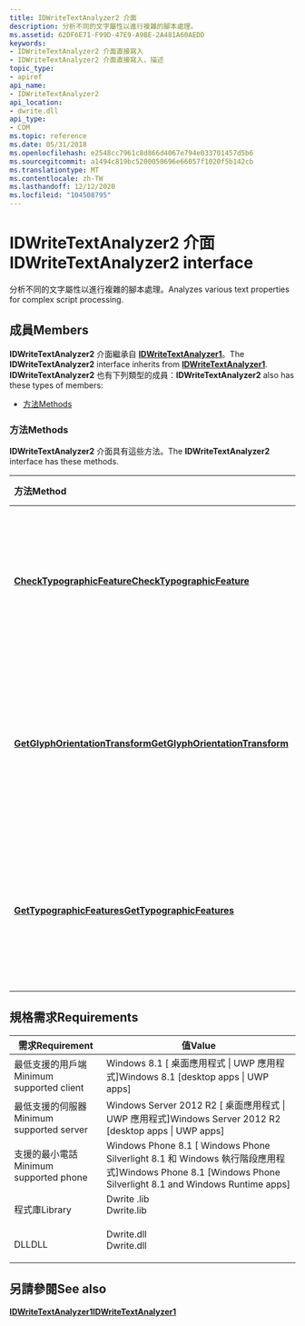 ```yaml
---
title: IDWriteTextAnalyzer2 介面
description: 分析不同的文字屬性以進行複雜的腳本處理。
ms.assetid: 62DF6E71-F99D-47E9-A9BE-2A481A60AEDD
keywords:
- IDWriteTextAnalyzer2 介面直接寫入
- IDWriteTextAnalyzer2 介面直接寫入，描述
topic_type:
- apiref
api_name:
- IDWriteTextAnalyzer2
api_location:
- dwrite.dll
api_type:
- COM
ms.topic: reference
ms.date: 05/31/2018
ms.openlocfilehash: e2548cc7961c8d866d4067e794e033701457d5b6
ms.sourcegitcommit: a1494c819bc5200050696e66057f1020f5b142cb
ms.translationtype: MT
ms.contentlocale: zh-TW
ms.lasthandoff: 12/12/2020
ms.locfileid: "104508795"
---
```

# <a name="idwritetextanalyzer2-interface"></a><span data-ttu-id="b0203-105">IDWriteTextAnalyzer2 介面</span><span class="sxs-lookup"><span data-stu-id="b0203-105">IDWriteTextAnalyzer2 interface</span></span>

<span data-ttu-id="b0203-106">分析不同的文字屬性以進行複雜的腳本處理。</span><span class="sxs-lookup"><span data-stu-id="b0203-106">Analyzes various text properties for complex script processing.</span></span>

## <a name="members"></a><span data-ttu-id="b0203-107">成員</span><span class="sxs-lookup"><span data-stu-id="b0203-107">Members</span></span>

<span data-ttu-id="b0203-108">**IDWriteTextAnalyzer2** 介面繼承自 [**IDWriteTextAnalyzer1**](/windows/win32/api/dwrite_1/nn-dwrite_1-idwritetextanalyzer1)。</span><span class="sxs-lookup"><span data-stu-id="b0203-108">The **IDWriteTextAnalyzer2** interface inherits from [**IDWriteTextAnalyzer1**](/windows/win32/api/dwrite_1/nn-dwrite_1-idwritetextanalyzer1).</span></span> <span data-ttu-id="b0203-109">**IDWriteTextAnalyzer2** 也有下列類型的成員：</span><span class="sxs-lookup"><span data-stu-id="b0203-109">**IDWriteTextAnalyzer2** also has these types of members:</span></span>

-   [<span data-ttu-id="b0203-110">方法</span><span class="sxs-lookup"><span data-stu-id="b0203-110">Methods</span></span>](#methods)

### <a name="methods"></a><span data-ttu-id="b0203-111">方法</span><span class="sxs-lookup"><span data-stu-id="b0203-111">Methods</span></span>

<span data-ttu-id="b0203-112">**IDWriteTextAnalyzer2** 介面具有這些方法。</span><span class="sxs-lookup"><span data-stu-id="b0203-112">The **IDWriteTextAnalyzer2** interface has these methods.</span></span>



| <span data-ttu-id="b0203-113">方法</span><span class="sxs-lookup"><span data-stu-id="b0203-113">Method</span></span>                                                                                    | <span data-ttu-id="b0203-114">描述</span><span class="sxs-lookup"><span data-stu-id="b0203-114">Description</span></span>                                                                             |
|:------------------------------------------------------------------------------------------|:----------------------------------------------------------------------------------------|
| [<span data-ttu-id="b0203-115">**CheckTypographicFeature**</span><span class="sxs-lookup"><span data-stu-id="b0203-115">**CheckTypographicFeature**</span></span>](/windows/win32/api/dwrite_2/nf-dwrite_2-idwritetextanalyzer2-checktypographicfeature)           | <span data-ttu-id="b0203-116">檢查印刷樣式功能是否適用于圖像或一組字元。</span><span class="sxs-lookup"><span data-stu-id="b0203-116">Checks if a typographic feature is available for a glyph or a set of glyphs.</span></span><br/> |
| [<span data-ttu-id="b0203-117">**GetGlyphOrientationTransform**</span><span class="sxs-lookup"><span data-stu-id="b0203-117">**GetGlyphOrientationTransform**</span></span>](/windows/win32/api/dwrite_2/nf-dwrite_2-idwritetextanalyzer2-getglyphorientationtransform) | <span data-ttu-id="b0203-118">針對各自的角度傳回2x3 轉換矩陣，以繪製圖像執行。</span><span class="sxs-lookup"><span data-stu-id="b0203-118">Returns 2x3 transform matrix for the respective angle to draw the glyph run.</span></span><br/> |
| [<span data-ttu-id="b0203-119">**GetTypographicFeatures**</span><span class="sxs-lookup"><span data-stu-id="b0203-119">**GetTypographicFeatures**</span></span>](/windows/win32/api/dwrite_2/nf-dwrite_2-idwritetextanalyzer2-gettypographicfeatures)             | <span data-ttu-id="b0203-120">傳回腳本或字型可用之 OpenType 功能的完整清單。</span><span class="sxs-lookup"><span data-stu-id="b0203-120">Returns a complete list of OpenType features available for a script or font.</span></span><br/> |



 

## <a name="requirements"></a><span data-ttu-id="b0203-121">規格需求</span><span class="sxs-lookup"><span data-stu-id="b0203-121">Requirements</span></span>



| <span data-ttu-id="b0203-122">需求</span><span class="sxs-lookup"><span data-stu-id="b0203-122">Requirement</span></span> | <span data-ttu-id="b0203-123">值</span><span class="sxs-lookup"><span data-stu-id="b0203-123">Value</span></span> |
|-------------------------------------|-----------------------------------------------------------------------------------------|
| <span data-ttu-id="b0203-124">最低支援的用戶端</span><span class="sxs-lookup"><span data-stu-id="b0203-124">Minimum supported client</span></span><br/> | <span data-ttu-id="b0203-125">Windows 8.1 \[ 桌面應用程式 \| UWP 應用程式\]</span><span class="sxs-lookup"><span data-stu-id="b0203-125">Windows 8.1 \[desktop apps \| UWP apps\]</span></span><br/>                                     |
| <span data-ttu-id="b0203-126">最低支援的伺服器</span><span class="sxs-lookup"><span data-stu-id="b0203-126">Minimum supported server</span></span><br/> | <span data-ttu-id="b0203-127">Windows Server 2012 R2 \[ 桌面應用程式 \| UWP 應用程式\]</span><span class="sxs-lookup"><span data-stu-id="b0203-127">Windows Server 2012 R2 \[desktop apps \| UWP apps\]</span></span><br/>                          |
| <span data-ttu-id="b0203-128">支援的最小電話</span><span class="sxs-lookup"><span data-stu-id="b0203-128">Minimum supported phone</span></span><br/>  | <span data-ttu-id="b0203-129">Windows Phone 8.1 \[ Windows Phone Silverlight 8.1 和 Windows 執行階段應用程式\]</span><span class="sxs-lookup"><span data-stu-id="b0203-129">Windows Phone 8.1 \[Windows Phone Silverlight 8.1 and Windows Runtime apps\]</span></span><br/> |
| <span data-ttu-id="b0203-130">程式庫</span><span class="sxs-lookup"><span data-stu-id="b0203-130">Library</span></span><br/>                  | <dl> <span data-ttu-id="b0203-131"><dt>Dwrite .lib</dt></span><span class="sxs-lookup"><span data-stu-id="b0203-131"><dt>Dwrite.lib</dt></span></span> </dl>   |
| <span data-ttu-id="b0203-132">DLL</span><span class="sxs-lookup"><span data-stu-id="b0203-132">DLL</span></span><br/>                      | <dl> <span data-ttu-id="b0203-133"><dt>Dwrite.dll</dt></span><span class="sxs-lookup"><span data-stu-id="b0203-133"><dt>Dwrite.dll</dt></span></span> </dl>   |



## <a name="see-also"></a><span data-ttu-id="b0203-134">另請參閱</span><span class="sxs-lookup"><span data-stu-id="b0203-134">See also</span></span>

<dl> <dt>

[<span data-ttu-id="b0203-135">**IDWriteTextAnalyzer1**</span><span class="sxs-lookup"><span data-stu-id="b0203-135">**IDWriteTextAnalyzer1**</span></span>](/windows/win32/api/dwrite_1/nn-dwrite_1-idwritetextanalyzer1)
</dt> </dl>

 

